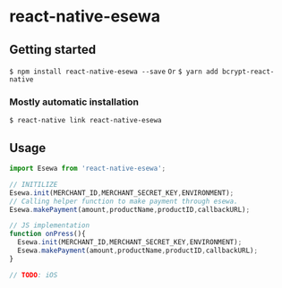 # react-native-esewa

## Getting started

`$ npm install react-native-esewa --save`
`Or`
`$ yarn add bcrypt-react-native`

### Mostly automatic installation

`$ react-native link react-native-esewa`

## Usage

```javascript
import Esewa from 'react-native-esewa';

// INITILIZE
Esewa.init(MERCHANT_ID,MERCHANT_SECRET_KEY,ENVIRONMENT);
// Calling helper function to make payment through esewa.
Esewa.makePayment(amount,productName,productID,callbackURL);

// JS implementation
function onPress(){
  Esewa.init(MERCHANT_ID,MERCHANT_SECRET_KEY,ENVIRONMENT);
  Esewa.makePayment(amount,productName,productID,callbackURL);
}

// TODO: iOS
```
